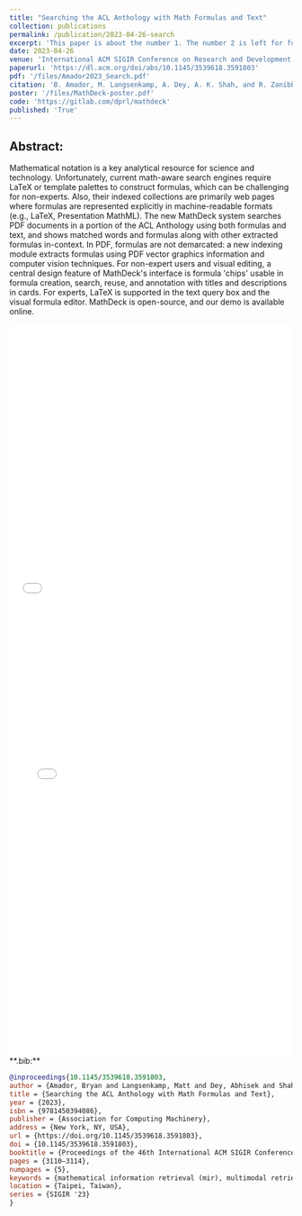 ```yaml
---
title: "Searching the ACL Anthology with Math Formulas and Text"
collection: publications
permalink: /publication/2023-04-26-search
excerpt: 'This paper is about the number 1. The number 2 is left for future work.'
date: 2023-04-26
venue: 'International ACM SIGIR Conference on Research and Development in Information'
paperurl: 'https://dl.acm.org/doi/abs/10.1145/3539618.3591803'
pdf: '/files/Amador2023_Search.pdf'
citation: 'B. Amador, M. Langsenkamp, A. Dey, A. K. Shah, and R. Zanibbi, “Searching the ACL Anthology with Math Formulas and Text,” in Proceedings of the 46th International ACM SIGIR Conference on Research and Development in Information Retrieval, in SIGIR ’23. New York, NY, USA: Association for Computing Machinery, Jul. 2023, pp. 3110–3114. doi: 10.1145/3539618.3591803.'
poster: '/files/MathDeck-poster.pdf'
code: 'https://gitlab.com/dprl/mathdeck'
published: 'True'
---
```


## Abstract:
Mathematical notation is a key analytical resource for science and technology. 
Unfortunately, 
current math-aware search engines require LaTeX  or template palettes to
construct formulas, which can be challenging for non-experts. Also, their
indexed collections are primarily web pages where formulas are represented
explicitly in machine-readable formats (e.g., LaTeX, Presentation MathML). 
The new MathDeck system searches
PDF documents in a portion of the ACL Anthology using both formulas and text,
and shows matched words and formulas along with other extracted formulas
in-context.  In
PDF, formulas are not demarcated: a new indexing module extracts  formulas
using PDF vector graphics information and computer vision techniques.
For non-expert users and visual editing, a central design feature of
MathDeck's interface is formula 'chips' usable in formula creation, search,
reuse, and annotation with titles and descriptions in cards. For experts,
LaTeX is supported in the text query box and the visual formula editor.
MathDeck is open-source, and our demo is available online.

<iframe src="/files/MathDeck-poster.pdf" width="100%" height="500" frameborder="no" border="0" marginwidth="0" marginheight="0"></iframe>

<br>

<iframe src="/files/Amador2023_Search.pdf" width="100%" height="800" frameborder="no" border="0" marginwidth="0" marginheight="0"></iframe>

<br>
**.bib:**

```bib
@inproceedings{10.1145/3539618.3591803,
author = {Amador, Bryan and Langsenkamp, Matt and Dey, Abhisek and Shah, Ayush Kumar and Zanibbi, Richard},
title = {Searching the ACL Anthology with Math Formulas and Text},                                         
year = {2023},                                                                                             
isbn = {9781450394086},                                                                                    
publisher = {Association for Computing Machinery},                                                         
address = {New York, NY, USA},                                                                             
url = {https://doi.org/10.1145/3539618.3591803},                                                           
doi = {10.1145/3539618.3591803},                                                                           
booktitle = {Proceedings of the 46th International ACM SIGIR Conference on Research and Development in Information Retrieval},
pages = {3110–3114},                                                                                       
numpages = {5},                                                                                            
keywords = {mathematical information retrieval (mir), multimodal retrieval, latex, pdf, math-aware search},
location = {Taipei, Taiwan},                                                                               
series = {SIGIR '23}
}
```

<!-- {% include iframe_holder.html url="/files/237-teaser.mp4" width="560" height="325" %} -->
